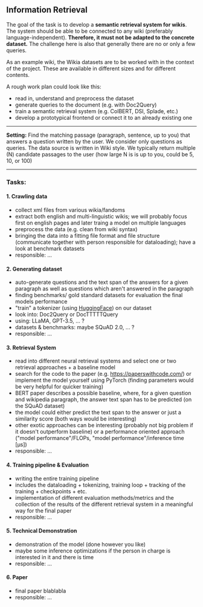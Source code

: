 ## Information Retrieval

The goal of the task is to develop a **semantic retrieval system for wikis**. The system should be able to be connected to any wiki (preferably language-independent). **Therefore, it must not be adapted to the concrete dataset.** The challenge here is also that generally there are no or only a few queries.

As an example wiki, the Wikia datasets are to be worked with in the context of the project. These are available in different sizes and for different contents.

A rough work plan could look like this:
- read in, understand and preprocess the dataset
- generate queries to the document (e.g. with Doc2Query)
- train a semantic retrieval system (e.g. ColBERT, DSI, Splade, etc.)
- develop a prototypical frontend or connect it to an already existing one

---

**Setting:** 
Find the matching passage (paragraph, sentence, up to you) that answers a question written by
the user. We consider only questions as queries. The data source is written in Wiki style. We typically
return multiple (N) candidate passages to the user (how large N is is up to you, could be 5, 10, or 100)

---

### **Tasks:**

#### 1. Crawling data
- collect xml files from various wikia/fandoms
- extract both english and multi-linguistic wikis; we will probably focus first on english pages and
later traing a model on multiple languages
- preprocess the data (e.g. clean from wiki syntax)
- bringing the data into a fitting file format and file structure (communicate together with person responsible for dataloading); have a look at benchmark datasets
- responsible: ...


#### 2. Generating dataset
- auto-generate questions and the text span of the answers for a given paragraph as well as questions
which aren't answered in the paragraph
- finding benchmarks/ gold standard datasets for evaluation the final models performance
- "train" a tokenizer (using [HuggingFace](https://huggingface.co/docs/tokenizers/index)) on our dataset
- look into: Doc2Query or DocTTTTTQuery
- using: LLaMA, GPT-3.5, ... ?
- datasets & benchmarks: maybe SQuAD 2.0, ... ?
- responsible: ...


#### 3. Retrieval System
- read into different neural retrieval systems and select one or two retrieval approaches + a baseline model
- search for the code to the paper (e.g. https://paperswithcode.com/) or implement the model yourself using PyTorch (finding parameters would be very helpful for quicker training)
- BERT paper describes a possible baseline, where, for a given question and wikipedia paragraph, the answer text span has to be predicted (on the SQuAD dataset)
- the model could either predict the text span to the answer or just a similarity score (both ways would be interesting)
- other exotic approaches can be interesting (probably not big problem if it doesn't outperform baseline) or a performance oriented approach ("model performance"/FLOPs, "model performance"/inference time [µs])
- responsible: ...


#### 4. Training pipeline & Evaluation
- writing the entire training pipeline
- includes the dataloading + tokenizing, training loop + tracking of the training + checkpoints + etc.
- implementation of different evaluation methods/metrics and the collection of the results
of the different retrieval system in a meaningful way for the final paper
- responsible: ...


#### 5. Technical Demonstration
- demonstration of the model (done however you like)
- maybe some inference optimizations if the person in charge is interested in it and there is time
- responsible: ...


#### 6. Paper
- final paper blablabla
- responsible: ...
